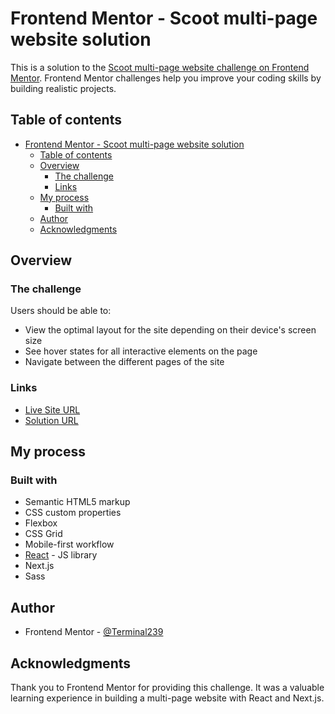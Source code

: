 # Frontend Mentor - Scoot multi-page website solution

This is a solution to the [Scoot multi-page website challenge on Frontend Mentor](https://www.frontendmentor.io/challenges/scoot-multipage-website-9ffbf1e1d2a44c9f3d95852a). Frontend Mentor challenges help you improve your coding skills by building realistic projects.

## Table of contents

- [Frontend Mentor - Scoot multi-page website solution](#frontend-mentor---scoot-multi-page-website-solution)
  - [Table of contents](#table-of-contents)
  - [Overview](#overview)
    - [The challenge](#the-challenge)
    - [Links](#links)
  - [My process](#my-process)
    - [Built with](#built-with)
  - [Author](#author)
  - [Acknowledgments](#acknowledgments)

## Overview

### The challenge

Users should be able to:

- View the optimal layout for the site depending on their device's screen size
- See hover states for all interactive elements on the page
- Navigate between the different pages of the site

### Links

- [Live Site URL](https://scooter-website.netlify.app/)
- [Solution URL](https://github.com/Terminal239/FrontEndMentor-Challenges/tree/master/scoot-multi-page-website-master)

## My process

### Built with

- Semantic HTML5 markup
- CSS custom properties
- Flexbox
- CSS Grid
- Mobile-first workflow
- [React](https://reactjs.org/) - JS library
- Next.js
- Sass

## Author

- Frontend Mentor - [@Terminal239](https://www.frontendmentor.io/profile/Terminal239)

## Acknowledgments

Thank you to Frontend Mentor for providing this challenge. It was a valuable learning experience in building a multi-page website with React and Next.js.

